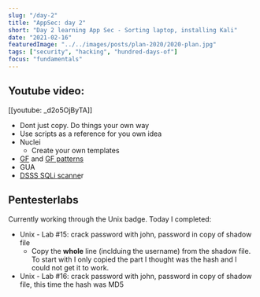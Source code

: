 ```yaml
---
slug: "/day-2"
title: "AppSec: day 2"
short: "Day 2 learning App Sec - Sorting laptop, installing Kali"
date: "2021-02-16"
featuredImage: "../../images/posts/plan-2020/2020-plan.jpg"
tags: ["security", "hacking", "hundred-days-of"]
focus: "fundamentals"
---
```


## Youtube video:

[[youtube: _d2o5OjByTA]]

- Dont just copy. Do things your own way
- Use scripts as a reference for you own idea
- Nuclei
    - Create your own templates
- [GF](https://github.com/tomnomnom/gf) and [GF patterns](https://github.com/1ndianl33t/Gf-Patterns)
- GUA
- [DSSS SQLi scanne](https://github.com/stamparm/DSSS)r


## Pentesterlabs

Currently working through the Unix badge. Today I completed:

- Unix - Lab #15: crack password with john, password in copy of shadow file
  - Copy the **whole** line (inclduing the username) from the shadow file. To start with I only copied the
    part I thought was the hash and I could not get it to work.
- Unix - Lab #16: crack password with john, password in copy of shadow file, this time the hash
  was MD5
